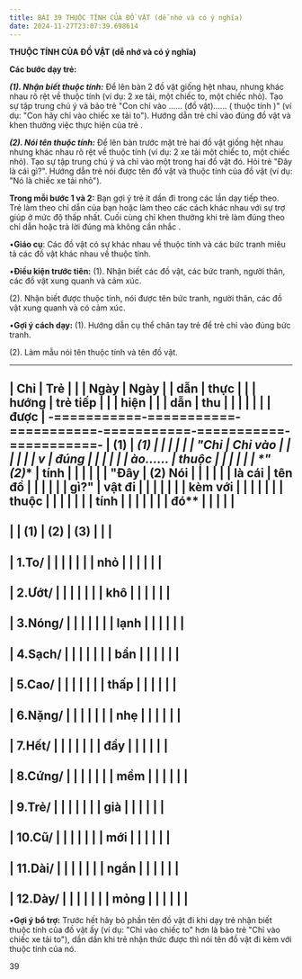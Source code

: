 ```yaml
---
title: BÀI 39 THUỘC TÍNH CỦA ĐỒ VẬT (dễ nhớ và có ý nghĩa)
date: 2024-11-27T23:07:39.698614
---
```


**THUỘC TÍNH CỦA ĐỒ VẬT (dễ nhớ và có ý nghĩa)**

**Các bước dạy trẻ:**

***(1). Nhận biết thuộc tính:*** Để lên bàn 2 đồ vật giống hệt nhau,
nhưng khác nhau rõ rệt về thuộc tính (ví dụ: 2 xe tải, một chiếc to,
một chiếc nhỏ). Tạo sự tập trung chú ý và bảo trẻ "Con chỉ vào ......
(đồ vật)...... ( thuộc tính )" (ví dụ: "Con hãy chỉ vào chiếc xe tải
to"). Hướng dẫn trẻ chỉ vào đúng đồ vật và khen thưởng việc thực hiện
của trẻ .

***(2). Nói tên thuộc tính:*** Để lên bàn trước mặt trẻ hai đồ vật
giống hệt nhau nhưng khác nhau rõ rệt về thuộc tính (ví dụ: 2 xe tải
một chiếc to, một chiếc nhỏ). Tạo sự tập trung chú ý và chỉ vào một
trong hai đồ vật đó. Hỏi trẻ "Đây là cái gì?". Hướng dẫn trẻ nói được
tên đồ vật và thuộc tính của đồ vật (ví dụ: "Nó là chiếc xe tải nhỏ").

**Trong mỗi bước 1 và 2:** Bạn gợi ý trẻ ít dần đi trong các lần dạy
tiếp theo. Trẻ làm theo chỉ dẫn của bạn hoặc làm theo các cách khác
nhau với sự trợ giúp ở mức độ thấp nhất. Cuối cùng chỉ khen thưởng khi
trẻ làm đúng theo chỉ dẫn hoặc trả lời đúng mà không cần nhắc .

•**Giáo cụ**: Các đồ vật có sự khác nhau về thuộc tính và các bức
tranh miêu tả các đồ vật khác nhau về thuộc tính.

•**Điều kiện trước tiên:**
(1). Nhận biết các đồ vật, các bức tranh, người thân, các đồ vật xung
quanh và cảm xúc.

(2). Nhận biết được thuộc tính, nói được tên bức tranh, người thân,
các đồ vật xung quanh và có cảm xúc.

•**Gợi ý cách dạy:**
(1). Hướng dẫn cụ thể chân tay trẻ để trẻ chỉ vào đúng bức tranh.

(2). Làm mẫu nói tên thuộc tính và tên đồ vật.

-------------------------------------------------------------------------
| **Chỉ     | **Trẻ     |           |           | **Ngày  | **Ngày    |
| dẫn**     | thực      |           |           | hướng   | trẻ tiếp  |
|           | hiện**    |           |           | dẫn**   | thu       |
|           |           |           |           |           | được**    |
-===========-===========-===========-===========-===========-===========-
| **(1)** | **(1)   |           |           |           |           |
| "**Chỉ  | Chỉ vào |           |           |           |           |
| v       | đúng    |           |           |           |           |
| ào......* | thuộc   |           |           |           |           |
| *"**(2)** | tính    |           |           |           |           |
| "**Đây  | (2) Nói |           |           |           |           |
| là cái  | tên đồ  |           |           |           |           |
| gì?**"  | vật đi  |           |           |           |           |
|           | kèm với |           |           |           |           |
|           | thuộc   |           |           |           |           |
|           | tính    |           |           |           |           |
|           | đó**    |           |           |           |           |
-------------------------------------------------------------------------
|           | **(1)**   | **(2)**   | **(3)**   |           |           |
-------------------------------------------------------------------------
| 1.To/   |           |           |           |           |           |
| nhỏ     |           |           |           |           |           |
-------------------------------------------------------------------------
| 2.Ướt/  |           |           |           |           |           |
| khô     |           |           |           |           |           |
-------------------------------------------------------------------------
| 3.Nóng/ |           |           |           |           |           |
| lạnh    |           |           |           |           |           |
-------------------------------------------------------------------------
| 4.Sạch/ |           |           |           |           |           |
| bẩn     |           |           |           |           |           |
-------------------------------------------------------------------------
| 5.Cao/  |           |           |           |           |           |
| thấp    |           |           |           |           |           |
-------------------------------------------------------------------------
| 6.Nặng/ |           |           |           |           |           |
| nhẹ     |           |           |           |           |           |
-------------------------------------------------------------------------
| 7.Hết/  |           |           |           |           |           |
| đầy     |           |           |           |           |           |
-------------------------------------------------------------------------
| 8.Cứng/ |           |           |           |           |           |
| mềm     |           |           |           |           |           |
-------------------------------------------------------------------------
| 9.Trẻ/  |           |           |           |           |           |
| già     |           |           |           |           |           |
-------------------------------------------------------------------------
| 10.Cũ/  |           |           |           |           |           |
| mới     |           |           |           |           |           |
-------------------------------------------------------------------------
| 11.Dài/ |           |           |           |           |           |
| ngắn    |           |           |           |           |           |
-------------------------------------------------------------------------
| 12.Dày/ |           |           |           |           |           |
| mỏng    |           |           |           |           |           |
-------------------------------------------------------------------------

•**Gợi ý bổ trợ:** Trước hết hãy bỏ phần tên đồ vật đi khi dạy trẻ
nhận biết thuộc tính của đồ vật ấy (ví dụ: "Chỉ vào chiếc to" hơn là
bảo trẻ "Chỉ vào chiếc xe tải to"), dần dần khi trẻ nhận thức được thì
nói tên đồ vật đi kèm với thuộc tính của nó.

39

